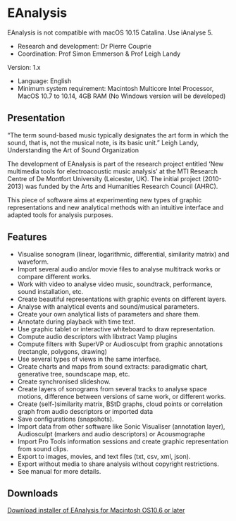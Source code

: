 # EAnalysis

EAnalysis is not compatible with macOS 10.15 Catalina. Use iAnalyse 5.

* Research and development: Dr Pierre Couprie
* Coordination: Prof Simon Emmerson & Prof Leigh Landy

Version: 1.x

* Language: English
* Minimum system requirement: Macintosh Multicore Intel Processor, MacOS 10.7 to 10.14, 4GB RAM
(No Windows version will be developed)

## Presentation

“The term sound-based music typically designates the art form in which the sound, that is, not the musical note, is its basic unit.” Leigh Landy, Understanding the Art of Sound Organization

The development of EAnalysis is part of the research project entitled ‘New multimedia tools for electroacoustic music analysis’ at the MTI Research Centre of De Montfort University (Leicester, UK). The initial project (2010-2013) was funded by the Arts and Humanities Research Council (AHRC).

This piece of software aims at experimenting new types of graphic representations and new analytical methods with an intuitive interface and adapted tools for analysis purposes.

## Features

* Visualise sonogram (linear, logarithmic, differential, similarity matrix) and waveform.
* Import several audio and/or movie files to analyse multitrack works or compare different works.
* Work with video to analyse video music, soundtrack, performance, sound installation, etc.
* Create beautiful representations with graphic events on different layers.
* Analyse with analytical events and sound/musical parameters.
* Create your own analytical lists of parameters and share them.
* Annotate during playback with time text.
* Use graphic tablet or interactive whiteboard to draw representation.
* Compute audio descriptors with libxtract Vamp plugins
* Compute filters with SuperVP or Audiosculpt from graphic annotations (rectangle, polygons, drawing)
* Use several types of views in the same interface.
* Create charts and maps from sound extracts: paradigmatic chart, generative tree, soundscape map, etc.
* Create synchronised slideshow.
* Create layers of sonograms from several tracks to analyse space motions, difference between versions of same work, or different works.
* Create (self-)similarity matrix, BStD graphs, cloud points or correlation graph from audio descriptors or imported data
* Save configurations (snapshots).
* Import data from other software like Sonic Visualiser (annotation layer), Audiosculpt (markers and audio descriptors) or Acousmographe
* Import Pro Tools information sessions and create graphic representation from sound clips.
* Export to images, movies, and text files (txt, csv, xml, json).
* Export without media to share analysis without copyright restrictions.
* See manual for more details.

## Downloads

[Download installer of EAnalysis for Macintosh OS10.6 or later](https://github.com/pierrecouprie/eanalysis/releases/tag/1.1.0)
